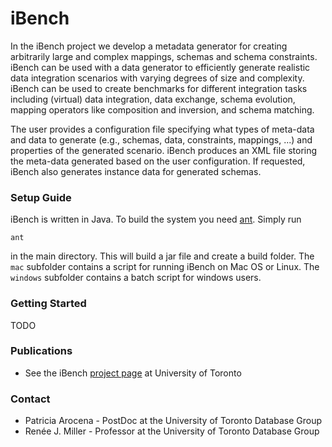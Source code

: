 # iBench #

In the iBench project we develop a metadata generator for creating arbitrarily large and complex mappings, schemas and schema constraints. iBench can be used with a data generator to efficiently generate realistic data integration scenarios with varying degrees of size and complexity. iBench can be used to create benchmarks for different integration tasks including (virtual) data integration, data exchange, schema evolution, mapping operators like composition and inversion, and schema matching.

The user provides a configuration file specifying what types of meta-data and data to generate (e.g., schemas, data, constraints, mappings, ...) and properties of the generated scenario. iBench produces an XML file storing the meta-data generated based on the user configuration. If requested, iBench also generates instance data for generated schemas.

### Setup Guide ###

iBench is written in Java. To build the system you need [ant](http://ant.apache.org/). Simply run 

```
ant
```

in the main directory. This will build a jar file and create a build folder. The `mac` subfolder contains a script for running iBench on Mac OS or Linux. The `windows` subfolder contains a batch script for windows users.

### Getting Started ###

TODO

### Publications ###

* See the iBench [project page](http://dblab.cs.toronto.edu/project/iBench/) at University of Toronto

### Contact ###

* Patricia Arocena - PostDoc at the University of Toronto Database Group
* Renée J. Miller - Professor at the University of Toronto Database Group
